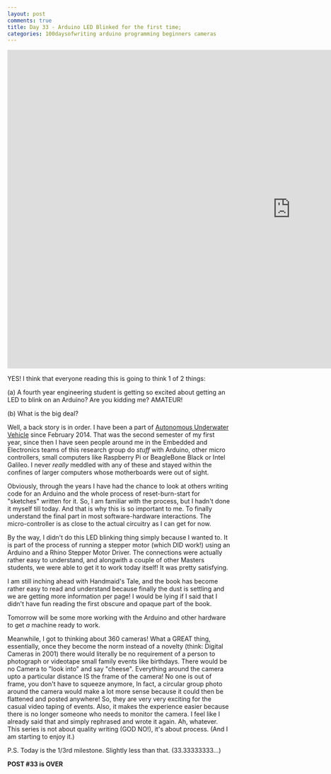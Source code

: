 ```yaml
---
layout: post
comments: true
title: Day 33 - Arduino LED Blinked for the first time;
categories: 100daysofwriting arduino programming beginners cameras
---
```


<iframe width="1280" height="720"
src="https://www.youtube.com/embed/XFNSKAs_ZTs" frameborder="0"
allowfullscreen></iframe>

YES! I think that everyone reading this is going to think 1 of 2 things: 

(a) A
fourth year engineering student is getting so excited about getting an LED to
blink on an Arduino? Are you kidding me? AMATEUR!

(b) What is the big deal?

Well, a back story is in order. I have been a part of [Autonomous Underwater
Vehicle](https://auviitkgp.github.io) since February 2014. That was the second
semester of my first year, since then I have seen people around me in the
Embedded and Electronics teams of this research group do _stuff_ with Arduino,
other micro controllers, small computers like Raspberry Pi or BeagleBone Black
or Intel Galileo. I never _really_ meddled with any of these and stayed within
the confines of larger computers whose motherboards were out of sight.

Obviously, through the years I have had the chance to look at others writing
code for an Arduino and the whole process of reset-burn-start for "sketches"
written for it. So, I am familiar with the process, but I hadn't done it myself
till today. And that is why this is so important to me. To finally understand
the final part in most software-hardware interactions. The micro-controller is
as close to the actual circuitry as I can get for now.

By the way, I didn't do this LED blinking thing simply because I wanted to. It
is part of the process of running a stepper motor (which DID work!) using an
Arduino and a Rhino Stepper Motor Driver. The connections were actually rather
easy to understand, and alongwith a couple of other Masters students, we were
able to get it to work today itself! It was pretty satisfying.

I am still inching ahead with Handmaid's Tale, and the book has become rather
easy to read and understand because finally the dust is settling and we are
getting more information per page! I would be lying if I said that I didn't have
fun reading the first obscure and opaque part of the book.

Tomorrow will be some more working with the Arduino and other hardware to get
_a_ machine ready to work.

Meanwhile, I got to thinking about 360 cameras! What a GREAT thing, essentially,
once they become the norm instead of a novelty (think: Digital Cameras in 2001)
there would literally be no requirement of a person to photograph or videotape
small family events like birthdays. There would be no Camera to "look into" and
say "cheese". Everything around the camera upto a particular distance IS the
frame of the camera! No one is out of frame, you don't have to squeeze anymore,
In fact, a circular group photo around the camera would make a lot more sense
because it could then be flattened and posted anywhere! So, they are very very
exciting for the casual video taping of events. Also, it makes the experience
easier because there is no longer someone who needs to monitor the camera. I
feel like I already said that and simply rephrased and wrote it again. Ah,
whatever. This series is not about quality writing (GOD NO!), it's about
process. (And I am starting to enjoy it.)

P.S. Today is the 1/3rd milestone. Slightly less than that. (33.33333333...)

 **POST #33 is OVER**
